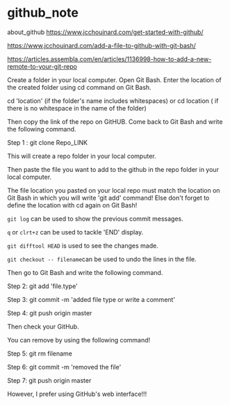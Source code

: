 # github_note
about_github
https://www.jcchouinard.com/get-started-with-github/

https://www.jcchouinard.com/add-a-file-to-github-with-git-bash/

https://articles.assembla.com/en/articles/1136998-how-to-add-a-new-remote-to-your-git-repo

Create a folder in your local computer. 
Open Git Bash.
Enter the location of the created folder using cd command on Git Bash.

cd 'location' (if the folder's name includes whitespaces)
or 
cd location ( if there is no whitespace in the name of the folder)

Then copy the link of the repo on GitHUB.
Come back to Git Bash and write the following command.

Step 1 : git clone Repo_LINK

This will create a repo folder in your local computer.

Then paste the file you want to add to the github in the repo folder in your local computer.

The file location you pasted on your local repo must match the location on Git Bash in which you will write 'git add' command! 
Else don't forget to define the location with cd again on Git Bash!

```git log``` can be used to show the previous commit messages. 

```q``` or ```clrt+z``` can be used to tackle 'END' display.

```git difftool HEAD``` is used to see the changes made.

```git checkout -- filename```can be used to undo the lines in the file.

Then go to Git Bash and write the following command.

Step 2: git add 'file.type'

Step 3: git commit -m 'added file type or write a comment'

Step 4: git push origin master

Then check your GitHub.

You can remove by using the following command!

Step 5: git rm filename

Step 6: git commit -m 'removed the file'

Step 7: git push origin master

However, I prefer using GitHub's web interface!!!


